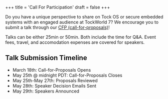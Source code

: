 +++
title = 'Call For Participation'
draft = false
+++


Do you have a unique perspective to share on Tock OS or secure
embedded systems with an engaged audience at TockWorld 7? We encourage
you to submit a talk through our [CFP (call-for-proposals)](https://cryptpad.fr/form/#/2/form/view/2Yd8XMCqbDPAWp5McFXidIGph45pny-Wa6weUNKgj6o/)!

Talks can be either 25min or 50min. Both include the time for Q&A. Event fees, travel, and accomodation expenses are covered for speakers.

## Talk Submission Timeline

* March 18th: Call-for-Proposals Opens
* May 25th @ midnight PDT: Call-for-Proposals Closes
* May 25th-May 27th: Proposals Reviewed
* May 28th: Speaker Decision Emails Sent
* May 29th: Speakers Announced
